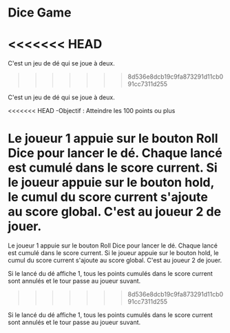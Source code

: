 # Dice Game
<<<<<<< HEAD
=======
C'est un jeu de dé qui se joue à deux.
>>>>>>> 8d536e8dcb19c9fa873291d11cb091cc7311d255

C'est un jeu de dé qui se joue à deux.

<<<<<<< HEAD
 -Objectif : Atteindre les 100 points ou plus

Le joueur 1 appuie sur le bouton Roll Dice pour lancer le dé. Chaque lancé est cumulé dans le score current. Si le joueur appuie sur le bouton hold, le cumul du score current s'ajoute au score global. C'est au joueur 2 de jouer.
=======
Le joueur  1 appuie sur le bouton Roll Dice pour lancer le dé. Chaque lancé est cumulé dans le score current. Si le joueur appuie sur le bouton hold, le cumul du score current s'ajoute au score global. C'est au joueur 2 de jouer.

Si le lancé du dé affiche 1, tous les points cumulés dans le score current sont annulés et le tour passe au joueur suvant.
>>>>>>> 8d536e8dcb19c9fa873291d11cb091cc7311d255

Si le lancé du dé affiche 1, tous les points cumulés dans le score current sont annulés et le tour passe au joueur suvant.
